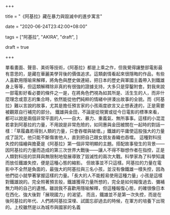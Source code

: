 +++

title = "《阿基拉》藏在暴力與毀滅中的進步寓言"

date = "2020-06-24T23:42:00+08:00"

tags = ["阿基拉", "AKIRA", "draft", ]

draft = true

+++

單看畫面、聲音、美術等技術，《阿基拉》都是上乘之作，但我覺得讓整部電影最有意思的，是藏在華麗美學背後的價值追求。這類劇情看起來很隱晦的作品，有些人喜歡用隱喻來解釋，將角色與歷史做連結，把日本的歷史與軍國主義帶入到鐵雄身上等等，但這類解釋除非真的有很強的證據支持，大多只是穿鑿附會。對我來說一部電影好看必要的條件之一是，在將角色們視為如其所是、活生生的人，而非什麼理念或意志的集合時，依然能從他們純粹的情緒中拼湊出故事的全貌。而《阿基拉》難以言說的故事，尤其是擔任預言家的小孩兩度欲言又止想表達的，正是需要被觀眾自行補完的部分。
鐵雄與金田，不論是從現實或從今日電影的標準來看，都可以說是兩個非常平面的人——自大、暴力、重義氣、無所事事。這樣的小混混若拿到阿基拉的力量，不用說是非常危險的，如同惠與金田被關在一起時的對話一樣：「草履蟲若得到人類的力量，只會吞噬與破壞。」鐵雄的平庸使這股強大的力量成了詛咒，他只能不斷傷害他人，直到把自己跟女朋友香織也吞噬。
這種對科技失控的描繪與擔憂是《阿基拉》第一個非常明顯的主題。搭配故事發生的背景——因阿基拉的力量而造成的第三次世界大戰後——讓人不得不聯想作者在指控，正是人類對科技的崇拜與無限制地發展導致了毀滅性的兩次大戰。科學家為了科學知識而放任鐵雄失控，便是這種心態的縮影。
但故事並不只這樣。阿基拉的力量在電影中不全然是負面的，最強大的阿基拉與三名小孩，並沒有像鐵雄一樣失控，因為他們從小就學著掌握這樣的力量。「長大的人不能輕易使用這種力量」小孩是這樣對鐵雄說的。完全照著預言般，鐵雄獲得力量所想的，完全是如何報復過去、彌補無力時的自己的遺憾。雖說我不喜歡用隱喻解釋，但這種報復心態，的確很像日本在西化、強大後對「展現國力」的渴望。
而且，鐵雄並不是第一次失控，而是在後阿基拉的年代、人們將阿基拉深埋、試圖忘卻過去的時候，在軍方的培養下出現的。上校雖然是以為城市與國家的名義	